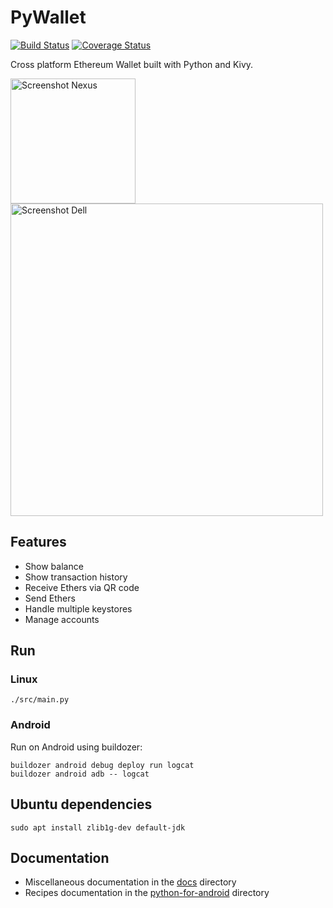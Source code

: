 # PyWallet

[![Build Status](https://secure.travis-ci.org/AndreMiras/PyWallet.png?branch=develop)](http://travis-ci.org/AndreMiras/PyWallet)
[![Coverage Status](https://coveralls.io/repos/github/AndreMiras/PyWallet/badge.svg?branch=develop)](https://coveralls.io/github/AndreMiras/PyWallet?branch=develop)

Cross platform Ethereum Wallet built with Python and Kivy.

<img src="https://raw.githubusercontent.com/AndreMiras/PyWallet/develop/docs/images/phone_nexus_6p_overview.png" alt="Screenshot Nexus" width="200"> <img src="https://raw.githubusercontent.com/AndreMiras/PyWallet/develop/docs/images/preview_dell_xps_13.png" alt="Screenshot Dell" width="500">

## Features

  * Show balance
  * Show transaction history
  * Receive Ethers via QR code
  * Send Ethers
  * Handle multiple keystores
  * Manage accounts

## Run

### Linux
```
./src/main.py
```

### Android
Run on Android using buildozer:
```
buildozer android debug deploy run logcat
buildozer android adb -- logcat
```

## Ubuntu dependencies
```
sudo apt install zlib1g-dev default-jdk
```

## Documentation

* Miscellaneous documentation in the [docs](docs/) directory
* Recipes documentation in the [python-for-android](src/python-for-android/) directory
